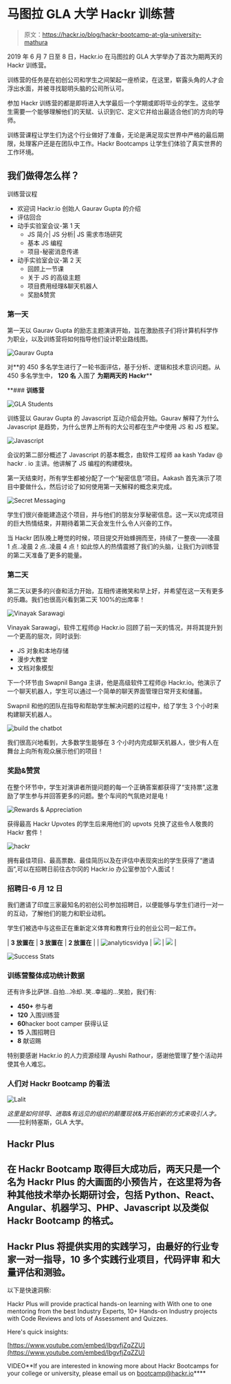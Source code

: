 # 马图拉 GLA 大学 Hackr 训练营

> 原文：<https://hackr.io/blog/hackr-bootcamp-at-gla-university-mathura>

2019 年 6 月 7 日至 8 日，Hackr.io 在马图拉的 GLA 大学举办了首次为期两天的 Hackr 训练营。

训练营的任务是在初创公司和学生之间架起一座桥梁，在这里，崭露头角的人才会浮出水面，并被寻找聪明头脑的公司所认可。

参加 Hackr 训练营的都是即将进入大学最后一个学期或即将毕业的学生。这些学生需要一个能够理解他们的天赋、认识到它、定义它并给出最适合他们的方向的导师。

训练营课程让学生们为这个行业做好了准备，无论是满足现实世界中严格的最后期限，处理客户还是在团队中工作。Hackr Bootcamps 让学生们体验了真实世界的工作环境。

## 我们做得怎么样？

训练营议程

*   欢迎词 Hackr.io 创始人 Gaurav Gupta 的介绍
*   评估回合
*   动手实验室会议-第 1 天
    *   JS 简介| JS 分析| JS 需求市场研究
    *   基本 JS 编程
    *   项目-秘密消息传递
*   动手实验室会议-第 2 天
    *   回顾上一节课
    *   关于 JS 的高级主题
    *   项目费用经理&聊天机器人
    *   奖励&赞赏

### **第一天**

第一天以 Gaurav Gupta 的励志主题演讲开始，旨在激励孩子们将计算机科学作为职业，以及训练营将如何指导他们设计职业路线图。

![Gaurav Gupta](img/8d52ff327883f486c374d3b4ab626eea.png)

对**的 450 多名学生进行了一轮书面评估，基于分析、逻辑和技术意识问题。从 450 多名学生中， **120 名** 入围了 **为期两天的 Hackr****

 **### **训练营**

![GLA Students](img/4df9f5e6ad51b2ce889cd27784512509.png)

训练营以 Gaurav Gupta 的 Javascript 互动介绍会开始。Gaurav 解释了为什么 Javascript 是趋势，为什么世界上所有的大公司都在生产中使用 JS 和 JS 框架。

![Javascript](img/a87a258fc3da2a583d0afb1649c721ef.png)

会议的第二部分概述了 Javascript 的基本概念，由软件工程师 aa kash Yadav @ hackr . io 主讲。他讲解了 JS 编程的构建模块。

第一天结束时，所有学生都被分配了一个“秘密信息”项目。Aakash 首先演示了项目中要做什么，然后讨论了如何使用第一天解释的概念来完成。

![Secret Messaging](img/e58e8d9ad83238c5f27c04f0139343ba.png)

学生们很兴奋能建造这个项目，并与他们的朋友分享秘密信息。这一天以完成项目的巨大热情结束，并期待着第二天会发生什么令人兴奋的工作。

当 Hackr 团队晚上睡觉的时候，项目提交开始蜂拥而至，持续了一整夜——凌晨 1 点..凌晨 2 点..凌晨 4 点！如此惊人的热情震撼了我们的头脑，让我们为训练营的第二天准备了更多的能量。

### **第二天**

第二天以更多的兴奋和活力开始，互相传递微笑和早上好，并希望在这一天有更多的乐趣。我们也很高兴看到第二天 100%的出席率！

![Vinayak Sarawagi](img/39c9d2173dd246e43bf24442297ec3d4.png)

Vinayak Sarawagi，软件工程师@ Hackr.io 回顾了前一天的情况，并将其提升到一个更高的层次，同时谈到:

*   JS 对象和本地存储
*   漫步大教堂
*   文档对象模型

下一个环节由 Swapnil Banga 主讲，他是高级软件工程师@ Hackr.io。他演示了一个聊天机器人，学生可以通过一个简单的聊天界面管理日常开支和储蓄。

Swapnil 和他的团队在指导和帮助学生解决问题的过程中，给了学生 3 个小时来构建聊天机器人。

![build the chatbot](img/9b40298e21012b2dc8c88d11ca8825d1.png)

我们很高兴地看到，大多数学生能够在 3 个小时内完成聊天机器人，很少有人在舞台上向所有观众展示他们的项目！

### **奖励&赞赏**

在整个环节中，学生对演讲者所提问题的每一个正确答案都获得了“支持票”,这激励了学生参与并回答更多的问题。整个车间的气氛绝对是电！

![Rewards & Appreciation](img/1f7fc5e350554a7f6b78fa4c9c6f43a2.png)

获得最高 Hackr Upvotes 的学生后来用他们的 upvots 兑换了这些令人敬畏的 Hackr 套件！

![hackr](img/e29125db78479a0441bab40216eb3701.png)

拥有最佳项目、最高票数、最佳简历以及在评估中表现突出的学生获得了“邀请函”,可以在招聘日前往古尔冈的 Hackr.io 办公室参加个人面试！

### **招聘日-6 月 12 日**

我们邀请了印度三家最知名的初创公司参加招聘日，以便能够与学生们进行一对一的互动，了解他们的能力和职业动机。

学生们被选中与这些正在重新定义体育和教育行业的创业公司一起工作。

| **3 放置在** | **3 放置在** | **2 放置在** |
| ![analyticsvidya](img/1e31862fb720bf659169a750e7333ec8.png) | ![](img/8bc9fdfa0eeff1fefe788ad6f465646f.png) | ![](img/4311ed812fee2b06b053da1d1577e261.png) |

![Success Stats](img/2b1f0511e14942566c23cf0c1fcf02f5.png)

### **训练营整体成功统计数据**

还有许多比萨饼..自拍...冷却..笑..幸福的...笑脸，我们有:

*   **450+** 参与者
*   **120** 入围训练营
*   **60**hacker boot camper 获得认证
*   **15** 入围招聘日
*   **8** 献诏赐

特别要感谢 Hackr.io 的人力资源经理 Ayushi Rathour，感谢他管理了整个活动并使其令人难忘。

### **人们对 Hackr Bootcamp 的看法**

![Lalit](img/0a9fc5cccaad6ea8ac0209165e141fda.png)

*这里是如何领导、进取&有远见的组织的颠覆现状&开拓创新的方式来吸引人才。*——拉利特塞斯，GLA 大学。

## **Hackr Plus**

## 在 Hackr Bootcamp 取得巨大成功后，两天只是一个名为 **Hackr Plus** 的大画面的小预告片，在这里将为各种其他技术举办长期研讨会，包括 Python、React、Angular、机器学习、PHP、Javascript 以及类似 Hackr Bootcamp 的格式。

## Hackr Plus 将提供实用的实践学习，由最好的行业专家一对一指导，10 多个实践行业项目，代码评审 和大量评估和测验。

以下是快速洞察:

Hackr Plus will provide practical hands-on learning with With one to one mentoring from the best Industry Experts, 10+ Hands-on Industry projects with Code Reviews and lots of Assessment and Quizzes.

Here's quick insights:

[https://www.youtube.com/embed/IbgvfjZqZZU](https://www.youtube.com/embed/IbgvfjZqZZU)

VIDEO**If you are interested in knowing more about Hackr Bootcamps for your college or university, please email us on [bootcamp@hackr.io](mailto:bootcamp@hackr.io)****